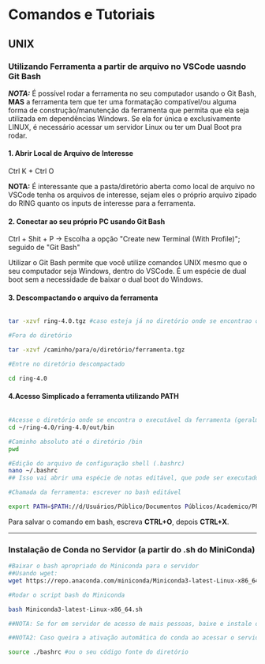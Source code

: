 # Comandos e Tutoriais 

## UNIX

### Utilizando Ferramenta a partir de arquivo no VSCode uasndo Git Bash
***NOTA:*** É possível rodar a ferramenta no seu computador usando o Git Bash, **MAS** a ferramenta tem que ter uma formatação compatível/ou alguma forma de construção/manutenção da ferramenta que permita que ela seja utilizada em dependências Windows. Se ela for única e exclusivamente LINUX, é necessário acessar um servidor Linux ou ter um Dual Boot pra rodar. 


#### 1. Abrir Local de Arquivo de Interesse
Ctrl K + Ctrl O

**NOTA:** É interessante que a pasta/diretório aberta como local de arquivo no VSCode tenha os arquivos de interesse, sejam eles o próprio arquivo zipado do RING quanto os inputs de interesse para a ferramenta.

#### 2. Conectar ao seu próprio PC usando Git Bash
Ctrl + Shit + P -> Escolha a opção "Create new Terminal (With Profile)"; seguido de "Git Bash" 

Utilizar o Git Bash permite que você utilize comandos UNIX mesmo que o seu computador seja Windows, dentro do VSCode. É um espécie de dual boot sem a necessidade de baixar o dual boot do Windows. 

#### 3. Descompactando o arquivo da ferramenta

```bash

tar -xzvf ring-4.0.tgz #caso esteja já no diretório onde se encontrao o arquivo

#Fora do diretório

tar -xzvf /caminho/para/o/diretório/ferramenta.tgz

#Entre no diretório descompactado

cd ring-4.0

```
#### 4.Acesso Simplicado a ferramenta utilizando PATH

```bash

#Acesse o diretório onde se encontra o executável da ferramenta (geralmente no /bin)
cd ~/ring-4.0/ring-4.0/out/bin

#Caminho absoluto até o diretório /bin
pwd

#Edição do arquivo de configuração shell (.bashrc)
nano ~/.bashrc
## Isso vai abrir uma espécie de notas editável, que pode ser executado. arquivos salvos em nano tem o final '.sh', e podem carregar scripts completos.

#Chamada da ferramenta: escrever no bash editável

export PATH=$PATH://d/Usuários/Público/Documentos Públicos/Academico/PPG_Bioinfo/masters/Batata/ring-4.0/ring-4.0/out/bin

```

Para salvar o comando em bash, escreva **CTRL+O**, depois **CTRL+X**. 


---

### Instalação de Conda no Servidor (a partir do .sh do MiniConda) 

```bash
#Baixar o bash apropriado do Miniconda para o servidor
##Usando wget:
wget https://repo.anaconda.com/miniconda/Miniconda3-latest-Linux-x86_64.sh

#Rodar o script bash do Miniconda

bash Miniconda3-latest-Linux-x86_64.sh

##NOTA: Se for em servidor de acesso de mais pessoas, baixe e instale o miniconda NO SEU DIRETÓRIO. NÃO INSTALE NA HOME ou em qualquer outro diretório antes do seu diretório. Durante a instalação, será perguntando e sugerido a criação de um diretório miniconda dentro do diretório atual em que está sendo instalado para que a mesma seja finalizada. Se atente ao diretório em que está fazendo a instalação.

##NOTA2: Caso queira a ativação automática do conda ao acessar o servidor, selecione **YES** na última seleção durante a instalação se tratando de activate/deactivate. Ele irá escrever no bash base do seu diretório (no meu caso, bashrc) uma especificação para ativação do conda automática. Caso queira ativar isso assim que instalar, use o seguinte comando:

source ./bashrc #ou o seu código fonte do diretório




```

